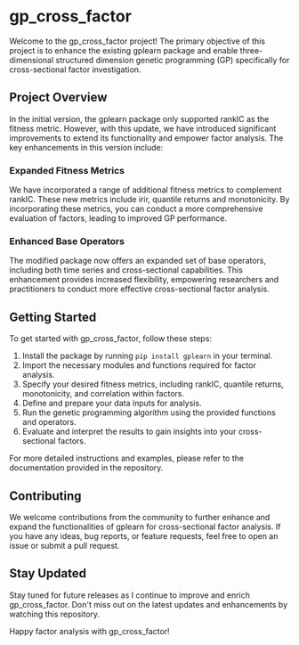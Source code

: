 # gp_cross_factor

Welcome to the gp_cross_factor project! The primary objective of this project is to enhance the existing gplearn package and enable three-dimensional structured dimension genetic programming (GP) specifically for cross-sectional factor investigation.

## Project Overview

In the initial version, the gplearn package only supported rankIC as the fitness metric. However, with this update, we have introduced significant improvements to extend its functionality and empower factor analysis. The key enhancements in this version include:

### Expanded Fitness Metrics
We have incorporated a range of additional fitness metrics to complement rankIC. These new metrics include irir, quantile returns and monotonicity. By incorporating these metrics, you can conduct a more comprehensive evaluation of factors, leading to improved GP performance.

### Enhanced Base Operators
The modified package now offers an expanded set of base operators, including both time series and cross-sectional capabilities. This enhancement provides increased flexibility, empowering researchers and practitioners to conduct more effective cross-sectional factor analysis.

## Getting Started

To get started with gp_cross_factor, follow these steps:

1. Install the package by running `pip install gplearn` in your terminal.
2. Import the necessary modules and functions required for factor analysis.
3. Specify your desired fitness metrics, including rankIC, quantile returns, monotonicity, and correlation within factors.
4. Define and prepare your data inputs for analysis.
5. Run the genetic programming algorithm using the provided functions and operators.
6. Evaluate and interpret the results to gain insights into your cross-sectional factors.

For more detailed instructions and examples, please refer to the documentation provided in the repository.

## Contributing

We welcome contributions from the community to further enhance and expand the functionalities of gplearn for cross-sectional factor analysis. If you have any ideas, bug reports, or feature requests, feel free to open an issue or submit a pull request.

## Stay Updated

Stay tuned for future releases as I continue to improve and enrich gp_cross_factor. Don't miss out on the latest updates and enhancements by watching this repository.

Happy factor analysis with gp_cross_factor!
